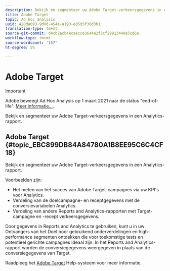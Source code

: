 ```yaml
---
description: Bekijk en segmenteer uw Adobe Target-verkeersgegevens in een Analytics-rapport.
title: Adobe Target
topic: Ad hoc analysis
uuid: 420da093-9d0d-454e-a193-e0595f36d3b1
translation-type: tm+mt
source-git-commit: d4cb2acb4ecaecce3644a2f3cf29913440e5cd6a
workflow-type: tm+mt
source-wordcount: '157'
ht-degree: 5%

---
```



# Adobe Target

>[!IMPORTANT]
>
>Adobe beweegt Ad Hoc Analysis op 1 maart 2021 naar de status &quot;end-of-life&quot;. [Meer informatie...](https://adobe.ly/discoverworkspace).

Bekijk en segmenteer uw Adobe Target-verkeersgegevens in een Analytics-rapport.

## Adobe Target {#topic_EBC899DB84A84780A1B8EE95C6C4CF18}

Bekijk en segmenteer uw Adobe Target-verkeersgegevens in een Analytics-rapport.

Voorbeelden zijn:

* Het meten van het succes van Adobe Target-campagnes via uw KPI&#39;s voor Analytics.
* Verdeling van de doelcampagne- en receptgegevens met de conversievariabelen Analytics.
* Verdeling van andere Reports and Analytics-rapporten met Target-campagne en -recept verkeersgegevens.

Door gegevens in Reports and Analytics te gebruiken, kunt u in uw Ontvangers van het Doel boor gebruikend onderverdelingen en high-performance segmenten ontdekken die voor toekomstige tests en potentieel gerichte campagnes ideaal zijn. In het Reports and Analytics-rapport worden de conversiegegevens weergegeven in plaats van de conversiegegevens van Target.

Raadpleeg het [Adobe Target](https://docs.adobe.com/content/help/en/target/using/target-home.html) Help-systeem voor meer informatie.
